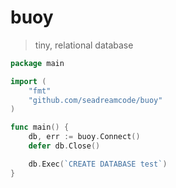 # buoy

> tiny, relational database

```go
package main

import (
    "fmt"
    "github.com/seadreamcode/buoy"
)

func main() {
    db, err := buoy.Connect()
    defer db.Close()

    db.Exec(`CREATE DATABASE test`)
}
```